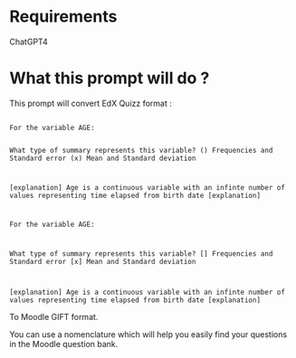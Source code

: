 # Requirements
ChatGPT4

# What this prompt will do ?
This prompt will convert EdX Quizz format :

<code>
For the variable AGE:

What type of summary represents this variable?
() Frequencies and Standard error
(x) Mean and Standard deviation


[explanation]
Age is a continuous variable  with an infinte number of values representing time elapsed from birth date
[explanation]

For the variable AGE:

What type of summary represents this variable?
[] Frequencies and Standard error
[x] Mean and Standard deviation


[explanation]
Age is a continuous variable  with an infinte number of values representing time elapsed from birth date
[explanation]
</code>

To Moodle GIFT format.

You can use a nomenclature which will help you easily find your questions in the Moodle question bank.
